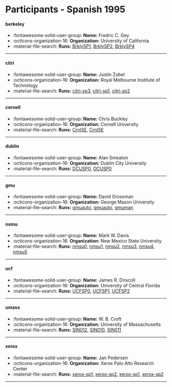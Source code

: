 # Participants - Spanish 1995 

#### berkeley
 - :fontawesome-solid-user-group: **Name:** Fredric C. Gey
 - :octicons-organization-16: **Organization:** University of California
 - :material-file-search: **Runs:** [BrklySP1](./runs.md#brklysp1), [BrklySP2](./runs.md#brklysp2), [BrklySP4](./runs.md#brklysp4)

---
#### citri
 - :fontawesome-solid-user-group: **Name:** Justin Zobel
 - :octicons-organization-16: **Organization:** Royal Melbourne Institute of Technology
 - :material-file-search: **Runs:** [citri-sp3](./runs.md#citri-sp3), [citri-sp1](./runs.md#citri-sp1), [citri-sp2](./runs.md#citri-sp2)

---
#### cornell
 - :fontawesome-solid-user-group: **Name:** Chris Buckley
 - :octicons-organization-16: **Organization:** Cornell University
 - :material-file-search: **Runs:** [CrnlSE](./runs.md#crnlse), [CrnlSE](./runs.md#crnlse)

---
#### dublin
 - :fontawesome-solid-user-group: **Name:** Alan Smeaton
 - :octicons-organization-16: **Organization:** Dublin City University  
 - :material-file-search: **Runs:** [DCUSP0](./runs.md#dcusp0), [DCUSP0](./runs.md#dcusp0)

---
#### gmu
 - :fontawesome-solid-user-group: **Name:** David Grossman
 - :octicons-organization-16: **Organization:** George Mason University
 - :material-file-search: **Runs:** [gmuauto](./runs.md#gmuauto), [gmuauto](./runs.md#gmuauto), [gmuman](./runs.md#gmuman)

---
#### nsmu
 - :fontawesome-solid-user-group: **Name:** Mark W. Davis
 - :octicons-organization-16: **Organization:** New Mexico State University 
 - :material-file-search: **Runs:** [nmsu0](./runs.md#nmsu0), [nmsu1](./runs.md#nmsu1), [nmsu2](./runs.md#nmsu2), [nmsu3](./runs.md#nmsu3), [nmsu4](./runs.md#nmsu4), [nmsu5](./runs.md#nmsu5)

---
#### ucf
 - :fontawesome-solid-user-group: **Name:** James R. Driscoll
 - :octicons-organization-16: **Organization:** University of Central Florida
 - :material-file-search: **Runs:** [UCFSP0](./runs.md#ucfsp0), [UCFSP1](./runs.md#ucfsp1), [UCFSP2](./runs.md#ucfsp2)

---
#### umass
 - :fontawesome-solid-user-group: **Name:** W. B. Croft
 - :octicons-organization-16: **Organization:** University of Massachusetts
 - :material-file-search: **Runs:** [SIN012](./runs.md#sin012), [SIN010](./runs.md#sin010), [SIN011](./runs.md#sin011)

---
#### xerox
 - :fontawesome-solid-user-group: **Name:** Jan Pedersen
 - :octicons-organization-16: **Organization:** Xerox Palo Alto Research Center
 - :material-file-search: **Runs:** [xerox-sp1](./runs.md#xerox-sp1), [xerox-sp2](./runs.md#xerox-sp2), [xerox-sp1](./runs.md#xerox-sp1), [xerox-sp2](./runs.md#xerox-sp2)

---

